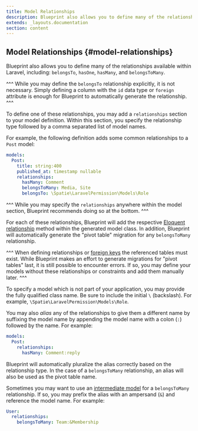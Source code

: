```yaml
---
title: Model Relationships
description: Blueprint also allows you to define many of the relationships available within Laravel.
extends: _layouts.documentation
section: content
---
```

## Model Relationships {#model-relationships}
Blueprint also allows you to define many of the relationships available within Laravel, including: `belongsTo`, `hasOne`, `hasMany`, and `belongsToMany`.

^^^
While you may define the `belongsTo` relationship explicitly, it is not necessary. Simply defining a column with the `id` data type or `foreign` attribute is enough for Blueprint to automatically generate the relationship.
^^^

To define one of these relationships, you may add a `relationships` section to your model definition. Within this section, you specify the relationship type followed by a comma separated list of model names.

For example, the following definition adds some common relationships to a `Post` model:

```yaml
models:
  Post:
    title: string:400
    published_at: timestamp nullable
    relationships:
      hasMany: Comment
      belongsToMany: Media, Site
      belongsTo: \Spatie\LaravelPermission\Models\Role
```

^^^
While you may specify the `relationships` anywhere within the model section, Blueprint recommends doing so at the bottom.
^^^

For each of these relationships, Blueprint will add the respective [Eloquent relationship](https://laravel.com/docs/eloquent-relationships) method within the generated model class. In addition, Blueprint will automatically generate the "pivot table" migration for any `belongsToMany` relationship.

^^^
When defining relationships or [foreign keys](/docs/keys-and-indexes) the referenced tables must exist. While Blueprint makes an effort to generate migrations for "pivot tables" last, it is still possible to encounter errors. If so, you may define your models without these relationships or constraints and add them manually later.
^^^

To specify a model which is not part of your application, you may provide the fully qualified class name. Be sure to include the initial `\` (backslash). For example, `\Spatie\LaravelPermission\Models\Role`.

You may also _alias_ any of the relationships to give them a different name by suffixing the model name by appending the model name with a colon (`:`) followed by the name. For example:

```yaml
models:
  Post:
    relationships:
      hasMany: Comment:reply
```

Blueprint will automatically pluralize the alias correctly based on the relationship type. In the case of a `belongsToMany` relationship, an alias will also be used as the pivot table name.

Sometimes you may want to use an [intermediate model](https://laravel.com/docs/eloquent-relationships#defining-custom-intermediate-table-models) for a `belongsToMany` relationship. If so, you may prefix the alias with an ampersand (`&`) and reference the model name. For example:

```yaml
User:
  relationships:
    belongsToMany: Team:&Membership
```
